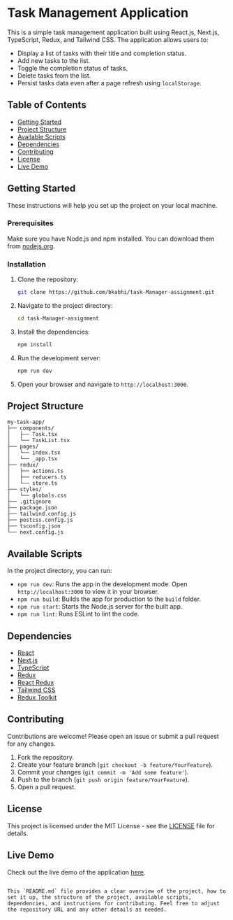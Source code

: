 # Task Management Application

This is a simple task management application built using React.js, Next.js, TypeScript, Redux, and Tailwind CSS. The application allows users to:

- Display a list of tasks with their title and completion status.
- Add new tasks to the list.
- Toggle the completion status of tasks.
- Delete tasks from the list.
- Persist tasks data even after a page refresh using `localStorage`.

## Table of Contents

- [Getting Started](#getting-started)
- [Project Structure](#project-structure)
- [Available Scripts](#available-scripts)
- [Dependencies](#dependencies)
- [Contributing](#contributing)
- [License](#license)
- [Live Demo](#live-demo)

## Getting Started

These instructions will help you set up the project on your local machine.

### Prerequisites

Make sure you have Node.js and npm installed. You can download them from [nodejs.org](https://nodejs.org/).

### Installation

1. Clone the repository:

   ```bash
   git clone https://github.com/bkabhi/task-Manager-assignment.git
   ```

2. Navigate to the project directory:

   ```bash
   cd task-Manager-assignment
   ```

3. Install the dependencies:

   ```bash
   npm install
   ```

4. Run the development server:

   ```bash
   npm run dev
   ```

5. Open your browser and navigate to `http://localhost:3000`.

## Project Structure

```
my-task-app/
├── components/
│   ├── Task.tsx
│   └── TaskList.tsx
├── pages/
│   └── index.tsx
│   └── _app.tsx
├── redux/
│   ├── actions.ts
│   ├── reducers.ts
│   └── store.ts
├── styles/
│   └── globals.css
├── .gitignore
├── package.json
├── tailwind.config.js
├── postcss.config.js
├── tsconfig.json
└── next.config.js
```

## Available Scripts

In the project directory, you can run:

- `npm run dev`: Runs the app in the development mode. Open `http://localhost:3000` to view it in your browser.
- `npm run build`: Builds the app for production to the `build` folder.
- `npm run start`: Starts the Node.js server for the built app.
- `npm run lint`: Runs ESLint to lint the code.

## Dependencies

- [React](https://reactjs.org/)
- [Next.js](https://nextjs.org/)
- [TypeScript](https://www.typescriptlang.org/)
- [Redux](https://redux.js.org/)
- [React Redux](https://react-redux.js.org/)
- [Tailwind CSS](https://tailwindcss.com/)
- [Redux Toolkit](https://redux-toolkit.js.org/)

## Contributing

Contributions are welcome! Please open an issue or submit a pull request for any changes.

1. Fork the repository.
2. Create your feature branch (`git checkout -b feature/YourFeature`).
3. Commit your changes (`git commit -m 'Add some feature'`).
4. Push to the branch (`git push origin feature/YourFeature`).
5. Open a pull request.

## License

This project is licensed under the MIT License - see the [LICENSE](LICENSE) file for details.

## Live Demo

Check out the live demo of the application [here](https://task-manager-assignment-bkabhi.netlify.app).
```

This `README.md` file provides a clear overview of the project, how to set it up, the structure of the project, available scripts, dependencies, and instructions for contributing. Feel free to adjust the repository URL and any other details as needed.